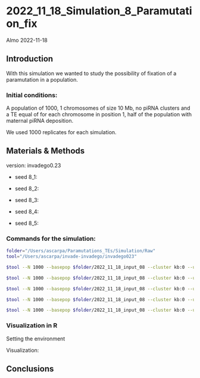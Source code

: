 2022_11_18_Simulation_8\_Paramutation_fix
================
Almo
2022-11-18

## Introduction

With this simulation we wanted to study the possibility of fixation of a
paramutation in a population.

### Initial conditions:

A population of 1000, 1 chromosomes of size 10 Mb, no piRNA clusters and
a TE equal of for each chromosome in position 1, half of the population
with maternal piRNA deposition.

We used 1000 replicates for each simulation.

## Materials & Methods

version: invadego0.23

-   seed 8_1:

-   seed 8_2:

-   seed 8_3:

-   seed 8_4:

-   seed 8_5:

### Commands for the simulation:

``` bash
folder="/Users/ascarpa/Paramutations_TEs/Simulation/Raw"
tool="/Users/ascarpa/invade-invadego/invadego023"

$tool --N 1000 --basepop $folder/2022_11_18_input_08 --cluster kb:0 --u 0 --gen 5000 --genome mb:10 --steps 5000 --rr 4 --paramutation 999999:1 --rep 1000 --silent > $folder/2022_11_18_simulation_8_1

$tool --N 1000 --basepop $folder/2022_11_18_input_08 --cluster kb:0 --u 0.01 -x 0.01 --gen 500 --genome mb:10 --steps 100 --rr 4 --paramutation 999999:1 --rep 100 --silent > $folder/2022_11_18_simulation_8_2

$tool --N 1000 --basepop $folder/2022_11_18_input_08 --cluster kb:0 --u 0.01 -x 0.1 --gen 500 --genome mb:10 --steps 100 --rr 4 --paramutation 999999:1 --rep 100 --silent > $folder/2022_11_18_simulation_8_3

$tool --N 1000 --basepop $folder/2022_11_18_input_08 --cluster kb:0 --u 0.1 -x 0.01 --gen 500 --genome mb:10 --steps 100 --rr 4 --paramutation 999999:1 --rep 100 --silent > $folder/2022_11_18_simulation_8_4

$tool --N 1000 --basepop $folder/2022_11_18_input_08 --cluster kb:0 --u 0.1 -x 0.1 --gen 500 --genome mb:10 --steps 100 --rr 4 --paramutation 999999:1 --rep 100 --silent > $folder/2022_11_18_simulation_8_5
```

### Visualization in R

Setting the environment

Visualization:

## Conclusions
